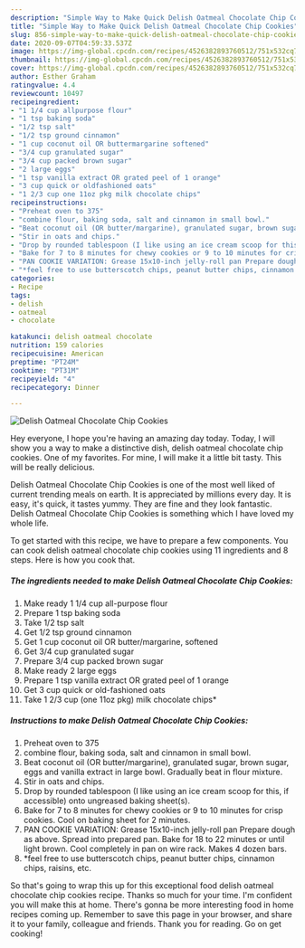 ```yaml
---
description: "Simple Way to Make Quick Delish Oatmeal Chocolate Chip Cookies"
title: "Simple Way to Make Quick Delish Oatmeal Chocolate Chip Cookies"
slug: 856-simple-way-to-make-quick-delish-oatmeal-chocolate-chip-cookies
date: 2020-09-07T04:59:33.537Z
image: https://img-global.cpcdn.com/recipes/4526382893760512/751x532cq70/delish-oatmeal-chocolate-chip-cookies-recipe-main-photo.jpg
thumbnail: https://img-global.cpcdn.com/recipes/4526382893760512/751x532cq70/delish-oatmeal-chocolate-chip-cookies-recipe-main-photo.jpg
cover: https://img-global.cpcdn.com/recipes/4526382893760512/751x532cq70/delish-oatmeal-chocolate-chip-cookies-recipe-main-photo.jpg
author: Esther Graham
ratingvalue: 4.4
reviewcount: 10497
recipeingredient:
- "1 1/4 cup allpurpose flour"
- "1 tsp baking soda"
- "1/2 tsp salt"
- "1/2 tsp ground cinnamon"
- "1 cup coconut oil OR buttermargarine softened"
- "3/4 cup granulated sugar"
- "3/4 cup packed brown sugar"
- "2 large eggs"
- "1 tsp vanilla extract OR grated peel of 1 orange"
- "3 cup quick or oldfashioned oats"
- "1 2/3 cup one 11oz pkg milk chocolate chips"
recipeinstructions:
- "Preheat oven to 375"
- "combine flour, baking soda, salt and cinnamon in small bowl."
- "Beat coconut oil (OR butter/margarine), granulated sugar, brown sugar, eggs and vanilla extract in large bowl. Gradually beat in flour mixture."
- "Stir in oats and chips."
- "Drop by rounded tablespoon (I like using an ice cream scoop for this, if accessible) onto ungreased baking sheet(s)."
- "Bake for 7 to 8 minutes for chewy cookies or 9 to 10 minutes for crisp cookies. Cool on baking sheet for 2 minutes."
- "PAN COOKIE VARIATION: Grease 15x10-inch jelly-roll pan Prepare dough as above. Spread into prepared pan. Bake for 18 to 22 minutes or until light brown.  Cool completely in pan on wire rack.  Makes 4 dozen bars."
- "*feel free to use butterscotch chips, peanut butter chips, cinnamon chips, raisins, etc."
categories:
- Recipe
tags:
- delish
- oatmeal
- chocolate

katakunci: delish oatmeal chocolate 
nutrition: 159 calories
recipecuisine: American
preptime: "PT24M"
cooktime: "PT31M"
recipeyield: "4"
recipecategory: Dinner

---
```



![Delish Oatmeal Chocolate Chip Cookies](https://img-global.cpcdn.com/recipes/4526382893760512/751x532cq70/delish-oatmeal-chocolate-chip-cookies-recipe-main-photo.jpg)

Hey everyone, I hope you're having an amazing day today. Today, I will show you a way to make a distinctive dish, delish oatmeal chocolate chip cookies. One of my favorites. For mine, I will make it a little bit tasty. This will be really delicious.

Delish Oatmeal Chocolate Chip Cookies is one of the most well liked of current trending meals on earth. It is appreciated by millions every day. It is easy, it's quick, it tastes yummy. They are fine and they look fantastic. Delish Oatmeal Chocolate Chip Cookies is something which I have loved my whole life.




To get started with this recipe, we have to prepare a few components. You can cook delish oatmeal chocolate chip cookies using 11 ingredients and 8 steps. Here is how you cook that.

<!--inarticleads1-->

##### The ingredients needed to make Delish Oatmeal Chocolate Chip Cookies:

1. Make ready 1 1/4 cup all-purpose flour
1. Prepare 1 tsp baking soda
1. Take 1/2 tsp salt
1. Get 1/2 tsp ground cinnamon
1. Get 1 cup coconut oil OR butter/margarine, softened
1. Get 3/4 cup granulated sugar
1. Prepare 3/4 cup packed brown sugar
1. Make ready 2 large eggs
1. Prepare 1 tsp vanilla extract OR grated peel of 1 orange
1. Get 3 cup quick or old-fashioned oats
1. Take 1 2/3 cup (one 11oz pkg) milk chocolate chips*




<!--inarticleads2-->

##### Instructions to make Delish Oatmeal Chocolate Chip Cookies:

1. Preheat oven to 375
1. combine flour, baking soda, salt and cinnamon in small bowl.
1. Beat coconut oil (OR butter/margarine), granulated sugar, brown sugar, eggs and vanilla extract in large bowl. Gradually beat in flour mixture.
1. Stir in oats and chips.
1. Drop by rounded tablespoon (I like using an ice cream scoop for this, if accessible) onto ungreased baking sheet(s).
1. Bake for 7 to 8 minutes for chewy cookies or 9 to 10 minutes for crisp cookies. Cool on baking sheet for 2 minutes.
1. PAN COOKIE VARIATION: Grease 15x10-inch jelly-roll pan Prepare dough as above. Spread into prepared pan. Bake for 18 to 22 minutes or until light brown.  Cool completely in pan on wire rack.  Makes 4 dozen bars.
1. *feel free to use butterscotch chips, peanut butter chips, cinnamon chips, raisins, etc.




So that's going to wrap this up for this exceptional food delish oatmeal chocolate chip cookies recipe. Thanks so much for your time. I'm confident you will make this at home. There's gonna be more interesting food in home recipes coming up. Remember to save this page in your browser, and share it to your family, colleague and friends. Thank you for reading. Go on get cooking!
